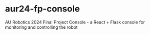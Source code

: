 # aur24-fp-console
AU Robotics 2024 Final Project Console - a React + Flask console for monitoring and controlling the robot
